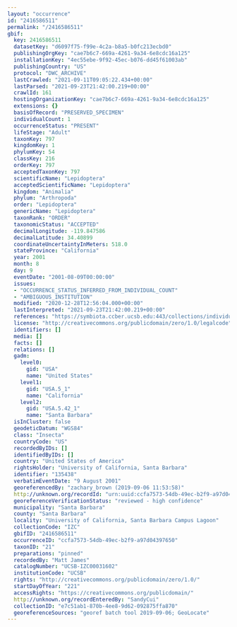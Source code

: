 ```yaml
---
layout: "occurrence"
id: "2416586511"
permalink: "/2416586511"
gbif:
  key: 2416586511
  datasetKey: "d6097f75-f99e-4c2a-b8a5-b0fc213ecbd0"
  publishingOrgKey: "cae7b6c7-669a-4261-9a34-6e8cdc16a125"
  installationKey: "4ec55ebe-9f92-45ec-b076-dd45f61003ab"
  publishingCountry: "US"
  protocol: "DWC_ARCHIVE"
  lastCrawled: "2021-09-11T09:05:22.434+00:00"
  lastParsed: "2021-09-23T21:42:00.219+00:00"
  crawlId: 161
  hostingOrganizationKey: "cae7b6c7-669a-4261-9a34-6e8cdc16a125"
  extensions: {}
  basisOfRecord: "PRESERVED_SPECIMEN"
  individualCount: 1
  occurrenceStatus: "PRESENT"
  lifeStage: "Adult"
  taxonKey: 797
  kingdomKey: 1
  phylumKey: 54
  classKey: 216
  orderKey: 797
  acceptedTaxonKey: 797
  scientificName: "Lepidoptera"
  acceptedScientificName: "Lepidoptera"
  kingdom: "Animalia"
  phylum: "Arthropoda"
  order: "Lepidoptera"
  genericName: "Lepidoptera"
  taxonRank: "ORDER"
  taxonomicStatus: "ACCEPTED"
  decimalLongitude: -119.847586
  decimalLatitude: 34.40899
  coordinateUncertaintyInMeters: 518.0
  stateProvince: "California"
  year: 2001
  month: 8
  day: 9
  eventDate: "2001-08-09T00:00:00"
  issues:
  - "OCCURRENCE_STATUS_INFERRED_FROM_INDIVIDUAL_COUNT"
  - "AMBIGUOUS_INSTITUTION"
  modified: "2020-12-28T12:56:04.000+00:00"
  lastInterpreted: "2021-09-23T21:42:00.219+00:00"
  references: "https://symbiota.ccber.ucsb.edu:443/collections/individual/index.php?occid=135438"
  license: "http://creativecommons.org/publicdomain/zero/1.0/legalcode"
  identifiers: []
  media: []
  facts: []
  relations: []
  gadm:
    level0:
      gid: "USA"
      name: "United States"
    level1:
      gid: "USA.5_1"
      name: "California"
    level2:
      gid: "USA.5.42_1"
      name: "Santa Barbara"
  isInCluster: false
  geodeticDatum: "WGS84"
  class: "Insecta"
  countryCode: "US"
  recordedByIDs: []
  identifiedByIDs: []
  country: "United States of America"
  rightsHolder: "University of California, Santa Barbara"
  identifier: "135438"
  verbatimEventDate: "9 August 2001"
  georeferencedBy: "zachary_brown (2019-09-06 11:53:58)"
  http://unknown.org/recordId: "urn:uuid:ccfa7573-54db-49ec-b2f9-a97d04397650"
  georeferenceVerificationStatus: "reviewed - high confidence"
  municipality: "Santa Barbara"
  county: "Santa Barbara"
  locality: "University of California, Santa Barbara Campus Lagoon"
  collectionCode: "IZC"
  gbifID: "2416586511"
  occurrenceID: "ccfa7573-54db-49ec-b2f9-a97d04397650"
  taxonID: "21"
  preparations: "pinned"
  recordedBy: "Matt James"
  catalogNumber: "UCSB-IZC00031602"
  institutionCode: "UCSB"
  rights: "http://creativecommons.org/publicdomain/zero/1.0/"
  startDayOfYear: "221"
  accessRights: "https://creativecommons.org/publicdomain/"
  http://unknown.org/recordEnteredBy: "SandyCui"
  collectionID: "e7c51ab1-870b-4ee8-9d62-092875ffa870"
  georeferenceSources: "georef batch tool 2019-09-06; GeoLocate"
---
```

